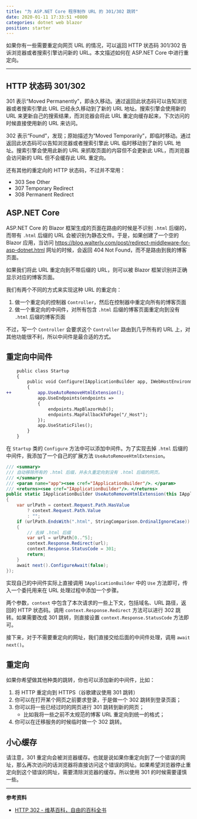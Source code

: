 ```yaml
---
title: "为 ASP.NET Core 程序制作 URL 的 301/302 跳转"
date: 2020-01-11 17:33:51 +0800
categories: dotnet web blazor
position: starter
---
```


如果你有一些需要重定向网页 URL 的情况，可以返回 HTTP 状态码 301/302 告诉浏览器或者搜索引擎访问新的 URL。本文描述如何在 ASP.NET Core 中进行重定向。

---

<div id="toc"></div>

## HTTP 状态码 301/302

301 表示“Moved Permanently”，即永久移动。通过返回此状态码可以告知浏览器或者搜索引擎此 URL 已经永久移动到了新的 URL 地址。搜索引擎会使用新的 URL 来更新自己的搜索结果，而浏览器会将此 URL 重定向缓存起来，下次访问的时候直接使用新的 URL 来访问。

302 表示“Found”，发现；原始描述为“Moved Temporarily”，即临时移动。通过返回此状态码可以告知浏览器或者搜索引擎此 URL 临时移动到了新的 URL 地址。搜索引擎会使用此新的 URL 来抓取页面的内容但不会更新此 URL，而浏览器会访问新的 URL 但不会缓存此 URL 重定向。

还有其他的重定向的 HTTP 状态码，不过并不常用：

- 303 See Other
- 307 Temporary Redirect
- 308 Permanent Redirect

## ASP.NET Core

ASP.NET Core 的 Blazor 框架生成的页面在路由的时候是不识别 `.html` 后缀的，而带有 `.html` 后缀的 URL 会被识别为静态文件。于是，如果创建了一个空的 Blazor 应用，当访问 <https://blog.walterlv.com/post/redirect-middleware-for-asp-dotnet.html> 网址的时候，会返回 404 Not Found，而不是路由到我的博客页面。

如果我们将此 URL 重定向到不带后缀的 URL，则可以被 Blazor 框架识别并正确显示对应的博客页面。

我们有两个不同的方式来实现这种 URL 的重定向：

1. 做一个重定向的控制器 `Controller`，然后在控制器中重定向所有的博客页面
2. 做一个重定向的中间件，对所有包含 `.html` 后缀的博客页面重定向到没有 `.html` 后缀的博客页面

不过，写一个 `Controller` 会要求这个 `Controller` 路由到几乎所有的 URL 上，对其他功能很不利，所以中间件是最合适的方式。

## 重定向中间件

```diff
    public class Startup
    {
        public void Configure(IApplicationBuilder app, IWebHostEnvironment env)
        {
++          app.UseAutoRemoveHtmlExtension();
            app.UseEndpoints(endpoints =>
            {
                endpoints.MapBlazorHub();
                endpoints.MapFallbackToPage("/_Host");
            });
            app.UseStaticFiles();
        }
    }
```

在 `Startup` 类的 `Configure` 方法中可以添加中间件。为了实现去掉 `.html` 后缀的中间件，我添加了一个自己的扩展方法 `UseAutoRemoveHtmlExtension`。

```csharp
/// <summary>
/// 自动移除所有的 .html 后缀，并永久重定向到没有 .html 后缀的网页。
/// </summary>
/// <param name="app"><see cref="IApplicationBuilder"/>。</param>
/// <returns><see cref="IApplicationBuilder"/>。</returns>
public static IApplicationBuilder UseAutoRemoveHtmlExtension(this IApplicationBuilder app) => app.Use(async (context, next) =>
{
    var urlPath = context.Request.Path.HasValue
        ? context.Request.Path.Value
        : "";
    if (urlPath.EndsWith(".html", StringComparison.OrdinalIgnoreCase))
    {
        // 去掉 .html 后缀
        var url = urlPath[0..^5];
        context.Response.Redirect(url);
        context.Response.StatusCode = 301;
        return;
    }
    await next().ConfigureAwait(false);
});
```

实现自己的中间件实际上直接调用 `IApplicationBuilder` 中的 `Use` 方法即可，传入一个委托用来在 URL 处理过程中添加一个步骤。

两个参数，`context` 中包含了本次请求的一些上下文，包括域名、URL 路径，返回的 HTTP 状态码。调用 `context.Response.Redirect` 方法可以进行 302 跳转。如果需要改成 301 跳转，则直接设置 `context.Response.StatusCode` 方法即可。

接下来，对于不需要重定向的网址，我们直接交给后面的中间件处理，调用 `await next()`。

## 重定向

如果你希望做其他种类的跳转，你也可以添加新的中间件，比如：

1. 将 HTTP 重定向到 HTTPS（谷歌建议使用 301 跳转）
2. 你可以在打开某个网页之前要求登录，于是做一个 302 跳转到登录页面；
3. 你可以将一些已经过时的网页进行 301 跳转到新的网页；
    - 比如我将一些之前不太规范的博客 URL 重定向到统一的格式；
4. 你可以在迁移服务的时候临时做一个 302 跳转。

## 小心缓存

请注意，301 重定向会被浏览器缓存。也就是说如果你重定向到了一个错误的网址，那么再次访问的话浏览器将直接访问这个错误的网址。如果希望浏览器停止重定向到这个错误的网址，需要清除浏览器的缓存。所以使用 301 的时候需要谨慎一些。

---

**参考资料**

- [HTTP 302 - 维基百科，自由的百科全书](https://zh.wikipedia.org/wiki/HTTP_302)
